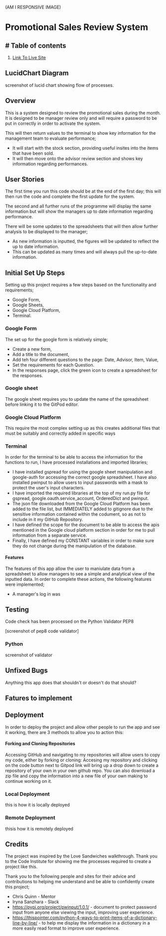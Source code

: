 (AM I RESPONSIVE IMAGE)

# **Promotional Sales Review System**

## # Table of contents

1. [Link To Live Site](#linktolivesite)


## **LucidChart Diagram**

screenshot of lucid chart showing flow of processes.


## Overview

This is a system designed to review the promotional sales during the month. It is designed to be manager review only and will require a password to be put in correctly in order to activate the system.

This will then return values to the terminal to show key information for the management team to evaluate performance;
- It will start with the stock section, providing useful insites into the items that have been sold.
- It will then move onto the advisor review section and shows key information regarding performances.


## User Stories

The first time you run this code should be at the end of the first day; this will then run the code and complete the first update for the system.

The second and all further runs of the programme will display the same information but will show the managers up to date information regarding performance.

There will be some updates to the spreadsheets that will then allow further analysis to be displayed to the manager;
- As new information is inputted, the figures will be updated to reflect the up to date information.
- This can be updated as many times and will always pull the up-to-date information.

## Initial Set Up Steps

Setting up this project requires a few steps based on the functionality and requirements;
- Google Form,
- Google Sheets,
- Google Cloud Platform,
- Terminal.

### Google Form

The set up for the google form is relatively simple;
- Create a new form,
- Add a title to the document,
- Add teh four different questions to the page: Date, Advisor, Item, Value,
- Set the requirements for each Question.
- In the responses page, click the green icon to create a spreadsheet for the responses.

### Google sheet

The google sheet requires you to update the name of the spreadsheet before linking it to the GitPod editor.

### Google Cloud Platform

This require the most complex setting up as this creates additional files that must be suitably and correctly added in specific ways

### Terminal

In order for the terminal to be able to access the information for the functions to run, I have processed installations and imported libraries;
- I have installed gspread for using the google sheet manipulation and google-auth for accessing the correct google spreadsheet. I have also installed pwinput to allow users to input passwords with a mask to protect the user's input characters.
- I have imported the required libraries at the top of my run.py file for gspread, google.oauth.service_account, OrderedDict and pwinput.
- The json file downloaded from the Google Cloud Platform has been added to the file list, but IMMEDIATELY added to gitignore due to the sensitive information contained within the codument, so as not to include in it my GitHub Repository.
- I have defined the scope for the document to be able to access the apis mentioned in the Google cloud platform section in order for me to pull information from a separate service.
- Finally, I have defined my CONSTANT variables in order to make sure they do not change during the manipulation of the database.

#### Features

The features of this app allow the user to maniulate data from a spreadsheet to allow managers to see a simple and analytical view of the inputted data. In order to complete these actions, the following features were implemented;
- A manager's log in was 

## Testing

Code check has been processed on the Python Validator PEP8

[screenshot of pep8 code validator]

### Python

screenshot of validator

## Unfixed Bugs

Anything this app does that shouldn't or doesn't do that should?

## Fatures to implement


## Deployment

In order to deploy the project and allow other people to run the app and see it working, there are 3 methods to allow you to action this:

#### Forking and Cloning Repositories

Accessing GitHub and navigating to my repositories will allow users to copy my code, either by forking or cloning:
Accesing my repository and clicking on the code button next to Gitpod link will bring up a drop down to create a repository of your own in your own github repo. You can also download a zip file and copy the information into a new file of your own making to continue working on it.

### Local Deployment

this is how it is locally deployed

### Remote Deployment

thisis how it is remotely deployed

## Credits

The project was inspired by the Love Sandwiches walkthrough. Thank you to the Code Institute for showing me the processes required to create a project like this.

Thank you to the following people and sites for their advice and contributions to helping me understand and be able to confidently create this project;

- Chris Quinn - Mentor
- Iryna Sanzhara - Slack
- https://pypi.org/project/pwinput/1.0.1/ - document to protect password input from anyone else viewing the input, improving user experience.
- https://thispointer.com/python-4-ways-to-print-items-of-a-dictionary-line-by-line/ - to help me display the information in a dictionary in a more easily read format to improve user experience.